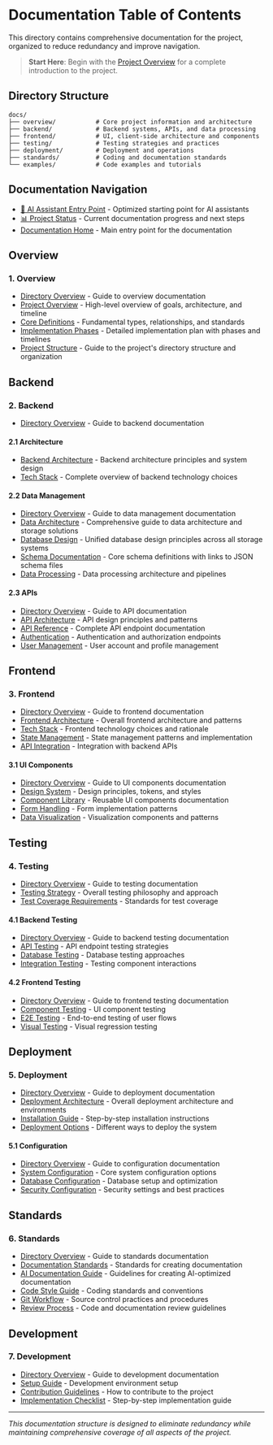 # Documentation Table of Contents

This directory contains comprehensive documentation for the project, organized to reduce redundancy and improve navigation.

> **Start Here**: Begin with the [Project Overview](overview/PROJECT_OVERVIEW.md) for a complete introduction to the project.

## Directory Structure

```
docs/
├── overview/           # Core project information and architecture
├── backend/            # Backend systems, APIs, and data processing
├── frontend/           # UI, client-side architecture and components
├── testing/            # Testing strategies and practices
├── deployment/         # Deployment and operations
├── standards/          # Coding and documentation standards
└── examples/           # Code examples and tutorials
```

## Documentation Navigation

- [🤖 AI Assistant Entry Point](AI_ENTRY_POINT.md) - Optimized starting point for AI assistants
- [📊 Project Status](PROJECT_STATUS.md) - Current documentation progress and next steps
- [Documentation Home](INDEX.md) - Main entry point for the documentation

## Overview

### 1. Overview

- [Directory Overview](overview/INDEX.md) - Guide to overview documentation
- [Project Overview](overview/PROJECT_OVERVIEW.md) - High-level overview of goals, architecture, and timeline
- [Core Definitions](overview/CORE_DEFINITIONS.md) - Fundamental types, relationships, and standards
- [Implementation Phases](overview/IMPLEMENTATION_PHASES.md) - Detailed implementation plan with phases and timelines
- [Project Structure](overview/PROJECT_STRUCTURE.md) - Guide to the project's directory structure and organization

## Backend

### 2. Backend

- [Directory Overview](backend/INDEX.md) - Guide to backend documentation

#### 2.1 Architecture
- [Backend Architecture](backend/ARCHITECTURE.md) - Backend architecture principles and system design
- [Tech Stack](backend/TECH_STACK.md) - Complete overview of backend technology choices

#### 2.2 Data Management
- [Directory Overview](backend/data/INDEX.md) - Guide to data management documentation
- [Data Architecture](backend/data/DATA_ARCHITECTURE.md) - Comprehensive guide to data architecture and storage solutions
- [Database Design](backend/data/DATABASE_DESIGN.md) - Unified database design principles across all storage systems
- [Schema Documentation](backend/data/SCHEMA.md) - Core schema definitions with links to JSON schema files
- [Data Processing](backend/data/PROCESSING.md) - Data processing architecture and pipelines

#### 2.3 APIs
- [Directory Overview](backend/api/INDEX.md) - Guide to API documentation
- [API Architecture](backend/api/API_ARCHITECTURE.md) - API design principles and patterns
- [API Reference](backend/api/API_REFERENCE.md) - Complete API endpoint documentation
- [Authentication](backend/api/AUTHENTICATION.md) - Authentication and authorization endpoints
- [User Management](backend/api/USER_MANAGEMENT.md) - User account and profile management

## Frontend

### 3. Frontend

- [Directory Overview](frontend/INDEX.md) - Guide to frontend documentation
- [Frontend Architecture](frontend/ARCHITECTURE.md) - Overall frontend architecture and patterns
- [Tech Stack](frontend/TECH_STACK.md) - Frontend technology choices and rationale
- [State Management](frontend/STATE_MANAGEMENT.md) - State management patterns and implementation
- [API Integration](frontend/API_INTEGRATION.md) - Integration with backend APIs

#### 3.1 UI Components
- [Directory Overview](frontend/ui/INDEX.md) - Guide to UI components documentation
- [Design System](frontend/ui/DESIGN_SYSTEM.md) - Design principles, tokens, and styles
- [Component Library](frontend/ui/COMPONENT_LIBRARY.md) - Reusable UI components documentation
- [Form Handling](frontend/ui/FORM_HANDLING.md) - Form implementation patterns
- [Data Visualization](frontend/ui/DATA_VISUALIZATION.md) - Visualization components and patterns

## Testing

### 4. Testing

- [Directory Overview](testing/INDEX.md) - Guide to testing documentation
- [Testing Strategy](testing/STRATEGY.md) - Overall testing philosophy and approach
- [Test Coverage Requirements](testing/COVERAGE.md) - Standards for test coverage

#### 4.1 Backend Testing
- [Directory Overview](testing/backend/INDEX.md) - Guide to backend testing documentation
- [API Testing](testing/backend/API_TESTING.md) - API endpoint testing strategies
- [Database Testing](testing/backend/DATABASE_TESTING.md) - Database testing approaches
- [Integration Testing](testing/backend/INTEGRATION_TESTING.md) - Testing component interactions

#### 4.2 Frontend Testing
- [Directory Overview](testing/frontend/INDEX.md) - Guide to frontend testing documentation
- [Component Testing](testing/frontend/COMPONENT_TESTING.md) - UI component testing
- [E2E Testing](testing/frontend/E2E_TESTING.md) - End-to-end testing of user flows
- [Visual Testing](testing/frontend/VISUAL_TESTING.md) - Visual regression testing

## Deployment

### 5. Deployment

- [Directory Overview](deployment/INDEX.md) - Guide to deployment documentation
- [Deployment Architecture](deployment/ARCHITECTURE.md) - Overall deployment architecture and environments
- [Installation Guide](deployment/INSTALLATION.md) - Step-by-step installation instructions
- [Deployment Options](deployment/DEPLOYMENT_OPTIONS.md) - Different ways to deploy the system

#### 5.1 Configuration
- [Directory Overview](deployment/configuration/INDEX.md) - Guide to configuration documentation
- [System Configuration](deployment/configuration/SYSTEM.md) - Core system configuration options
- [Database Configuration](deployment/configuration/DATABASE.md) - Database setup and optimization
- [Security Configuration](deployment/configuration/SECURITY.md) - Security settings and best practices

## Standards

### 6. Standards

- [Directory Overview](standards/INDEX.md) - Guide to standards documentation
- [Documentation Standards](standards/DOCUMENTATION.md) - Standards for creating documentation
- [AI Documentation Guide](standards/AI_DOCUMENTATION_GUIDE.md) - Guidelines for creating AI-optimized documentation
- [Code Style Guide](standards/CODE_STYLE.md) - Coding standards and conventions
- [Git Workflow](standards/GIT_WORKFLOW.md) - Source control practices and procedures
- [Review Process](standards/REVIEW_PROCESS.md) - Code and documentation review guidelines

## Development

### 7. Development

- [Directory Overview](development/INDEX.md) - Guide to development documentation
- [Setup Guide](development/SETUP.md) - Development environment setup
- [Contribution Guidelines](development/CONTRIBUTING.md) - How to contribute to the project
- [Implementation Checklist](development/IMPLEMENTATION_CHECKLIST.md) - Step-by-step implementation guide

---

*This documentation structure is designed to eliminate redundancy while maintaining comprehensive coverage of all aspects of the project.* 